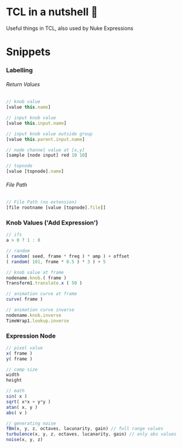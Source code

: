 # TCL in a nutshell :chestnut:
Useful things in TCL, also used by Nuke Expressions

# Snippets

### Labelling

###### Return Values
```javascript
// knob value
[value this.name]

// input knob value
[value this.input.name]

// input knob value outside group
[value this.parent.input.name]

// node channel value at [x,y]
[sample [node input] red 10 10]

// topnode
[value [topnode].name]
```

###### File Path
```javascript
// File Path (no extension)
[file rootname [value [topnode].file]]

```

### Knob Values ('Add Expression')

```javascript
// ifs
a > 0 ? 1 : 0

// random
( random( seed, frame * freq ) * amp ) + offset
( random( 101, frame * 0.5 ) * 3 ) + 5

// knob value at frame
nodename.knob.( frame )
Transform1.translate.x ( 50 )

// animation curve at frame
curve( frame )

// animation curve inverse
nodename.knob.inverse
TimeWrap1.lookup.inverse


```

### Expression Node

```javascript
// pixel value
x( frame )
y( frame )

// comp size
width
height

// math
sin( x )
sqrt( x*x + y*y )
atan( x, y )
abs( v )

// generating noise
fBm(x, y, z, octaves, lacunarity, gain) // full range values
turbulence(x, y, z, octaves, lucanarity, gain) // only abs values
noise(x, y, z)
```
